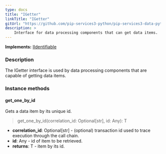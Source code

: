 ```yaml
---
type: docs
title: "IGetter"
linkTitle: "IGetter"
gitUrl: "https://github.com/pip-services3-python/pip-services3-data-python"
description: >
    Interface for data processing components that can get data items.
---
```


**Implements:** [IIdentifiable](../../../commons/data/iidentifiable)

### Description

The IGetter interface is used by data processing components that are capable of getting data items.

### Instance methods

#### get_one_by_id
Gets a data item by its unique id.

> get_one_by_id(correlation_id: Optional[str], id: Any): T

- **correlation_id**: Optional[str] - (optional) transaction id used to trace execution through the call chain.
- **id**: Any - id of item to be retrieved.
- **returns**: T - item by its id.


